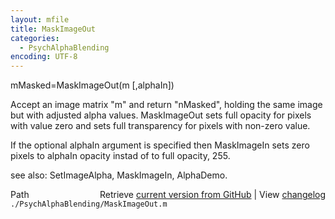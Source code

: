 ```yaml
---
layout: mfile
title: MaskImageOut
categories:
  - PsychAlphaBlending
encoding: UTF-8
---
```


mMasked=MaskImageOut(m [,alphaIn])

Accept an image matrix "m" and return "nMasked", holding the same image
but with adjusted alpha values.  MaskImageOut sets full opacity
for pixels with value zero and sets full transparency for pixels with
non-zero value.

If the optional alphaIn argument is specified then MaskImageIn sets
zero pixels to alphaIn opacity instad of to full opacity, 255.

see also: SetImageAlpha, MaskImageIn, AlphaDemo.


<div class="code_header" style="text-align:right;">
  <span style="float:left;">Path&nbsp;&nbsp;</span> <span class="counter">Retrieve <a href=
  "https://raw.github.com/Psychtoolbox-3/Psychtoolbox-3/beta/./PsychAlphaBlending/MaskImageOut.m">current version from GitHub</a> | View <a href=
  "https://github.com/Psychtoolbox-3/Psychtoolbox-3/commits/beta/./PsychAlphaBlending/MaskImageOut.m">changelog</a></span>
</div>
<div class="code">
  <code>./PsychAlphaBlending/MaskImageOut.m</code>
</div>
